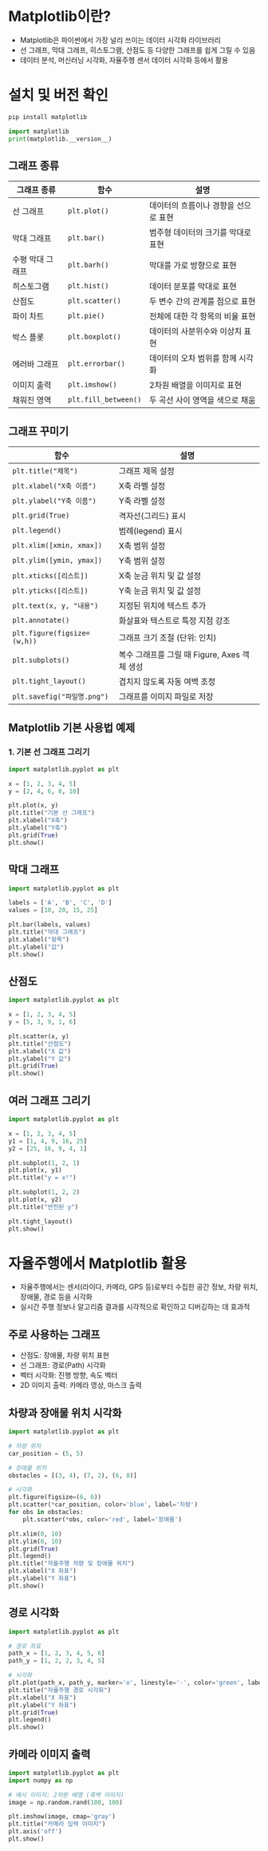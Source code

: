 # Matplotlib이란?
- Matplotlib은 파이썬에서 가장 널리 쓰이는 데이터 시각화 라이브러리
- 선 그래프, 막대 그래프, 히스토그램, 산점도 등 다양한 그래프를 쉽게 그릴 수 있음
- 데이터 분석, 머신러닝 시각화, 자율주행 센서 데이터 시각화 등에서 활용

# 설치 및 버전 확인
```python
pip install matplotlib

import matplotlib
print(matplotlib.__version__)
```
## 그래프 종류
| 그래프 종류   | 함수             | 설명                                 |
|--------------|----------------------|--------------------------------------|
| 선 그래프     | `plt.plot()`         | 데이터의 흐름이나 경향을 선으로 표현 |
| 막대 그래프   | `plt.bar()`          | 범주형 데이터의 크기를 막대로 표현   |
| 수평 막대 그래프 | `plt.barh()`        | 막대를 가로 방향으로 표현             |
| 히스토그램   | `plt.hist()`         | 데이터 분포를 막대로 표현             |
| 산점도       | `plt.scatter()`      | 두 변수 간의 관계를 점으로 표현       |
| 파이 차트     | `plt.pie()`          | 전체에 대한 각 항목의 비율 표현       |
| 박스 플롯     | `plt.boxplot()`      | 데이터의 사분위수와 이상치 표현       |
| 에러바 그래프 | `plt.errorbar()`     | 데이터의 오차 범위를 함께 시각화      |
| 이미지 출력   | `plt.imshow()`       | 2차원 배열을 이미지로 표현            |
| 채워진 영역   | `plt.fill_between()` | 두 곡선 사이 영역을 색으로 채움       |

## 그래프 꾸미기
| 함수                        | 설명                                      |
|-----------------------------|-------------------------------------------|
| `plt.title("제목")`         | 그래프 제목 설정                          |
| `plt.xlabel("X축 이름")`    | X축 라벨 설정                             |
| `plt.ylabel("Y축 이름")`    | Y축 라벨 설정                             |
| `plt.grid(True)`            | 격자선(그리드) 표시                        |
| `plt.legend()`              | 범례(legend) 표시                         |
| `plt.xlim([xmin, xmax])`    | X축 범위 설정                             |
| `plt.ylim([ymin, ymax])`    | Y축 범위 설정                             |
| `plt.xticks([리스트])`      | X축 눈금 위치 및 값 설정                  |
| `plt.yticks([리스트])`      | Y축 눈금 위치 및 값 설정                  |
| `plt.text(x, y, "내용")`    | 지정된 위치에 텍스트 추가                 |
| `plt.annotate()`            | 화살표와 텍스트로 특정 지점 강조          |
| `plt.figure(figsize=(w,h))` | 그래프 크기 조절 (단위: 인치)             |
| `plt.subplots()`            | 복수 그래프를 그릴 때 Figure, Axes 객체 생성 |
| `plt.tight_layout()`        | 겹치지 않도록 자동 여백 조정              |
| `plt.savefig("파일명.png")` | 그래프를 이미지 파일로 저장               |

## Matplotlib 기본 사용법 예제

### 1. 기본 선 그래프 그리기
```python
import matplotlib.pyplot as plt

x = [1, 2, 3, 4, 5]
y = [2, 4, 6, 8, 10]

plt.plot(x, y)
plt.title("기본 선 그래프")
plt.xlabel("X축")
plt.ylabel("Y축")
plt.grid(True)
plt.show()
```

## 막대 그래프
```python
import matplotlib.pyplot as plt

labels = ['A', 'B', 'C', 'D']
values = [10, 20, 15, 25]

plt.bar(labels, values)
plt.title("막대 그래프")
plt.xlabel("항목")
plt.ylabel("값")
plt.show()
```

## 산점도 
```python
import matplotlib.pyplot as plt

x = [1, 2, 3, 4, 5]
y = [5, 3, 9, 1, 6]

plt.scatter(x, y)
plt.title("산점도")
plt.xlabel("X 값")
plt.ylabel("Y 값")
plt.grid(True)
plt.show()
```

## 여러 그래프 그리기
```python
import matplotlib.pyplot as plt

x = [1, 2, 3, 4, 5]
y1 = [1, 4, 9, 16, 25]
y2 = [25, 16, 9, 4, 1]

plt.subplot(1, 2, 1)
plt.plot(x, y1)
plt.title("y = x²")

plt.subplot(1, 2, 2)
plt.plot(x, y2)
plt.title("반전된 y")

plt.tight_layout()
plt.show()
```

# 자율주행에서 Matplotlib 활용
- 자율주행에서는 센서(라이다, 카메라, GPS 등)로부터 수집한 공간 정보, 차량 위치, 장애물, 경로 등을 시각화
- 실시간 주행 정보나 알고리즘 결과를 시각적으로 확인하고 디버깅하는 데 효과적

## 주로 사용하는 그래프
- 산점도: 장애물, 차량 위치 표현
- 선 그래프: 경로(Path) 시각화
- 벡터 시각화: 진행 방향, 속도 벡터
- 2D 이미지 출력: 카메라 영상, 마스크 출력

## 차량과 장애물 위치 시각화
```python
import matplotlib.pyplot as plt

# 차량 위치
car_position = (5, 5)

# 장애물 위치
obstacles = [(3, 4), (7, 2), (6, 8)]

# 시각화
plt.figure(figsize=(6, 6))
plt.scatter(*car_position, color='blue', label='차량')
for obs in obstacles:
    plt.scatter(*obs, color='red', label='장애물')

plt.xlim(0, 10)
plt.ylim(0, 10)
plt.grid(True)
plt.legend()
plt.title("자율주행 차량 및 장애물 위치")
plt.xlabel("X 좌표")
plt.ylabel("Y 좌표")
plt.show()
```

## 경로 시각화
```python
import matplotlib.pyplot as plt

# 경로 좌표
path_x = [1, 2, 3, 4, 5, 6]
path_y = [1, 2, 2, 3, 4, 5]

# 시각화
plt.plot(path_x, path_y, marker='o', linestyle='-', color='green', label='경로')
plt.title("자율주행 경로 시각화")
plt.xlabel("X 좌표")
plt.ylabel("Y 좌표")
plt.grid(True)
plt.legend()
plt.show()
```

## 카메라 이미지 출력
```python
import matplotlib.pyplot as plt
import numpy as np

# 예시 이미지: 2차원 배열 (흑백 이미지)
image = np.random.rand(100, 100)

plt.imshow(image, cmap='gray')
plt.title("카메라 입력 이미지")
plt.axis('off')
plt.show()
```
























